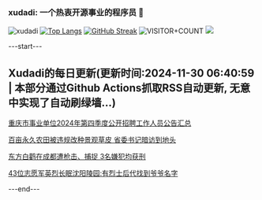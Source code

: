 ### xudadi: 一个热衷开源事业的程序员 👋

![xudadi](https://github-readme-stats-git-masterorgs-github-readme-stats-team.vercel.app/api?username=xudadi)
[![Top Langs](https://github-readme-stats.vercel.app/api/top-langs/?username=xudadi)](https://github.com/anuraghazra/github-readme-stats)
[![GitHub Streak](https://streak-stats.demolab.com?user=xudadi&locale=zh_Hans)](https://git.io/streak-stats)
![VISITOR+COUNT](https://komarev.com/ghpvc/?username=xudadi&label=VISITOR+COUNT)
![](https://raw.githubusercontent.com/xudadi/xudadi/main/assets/github-contribution-grid-snake.svg)


---start---

## Xudadi的每日更新(更新时间:2024-11-30 06:40:59 | 本部分通过Github Actions抓取RSS自动更新, 无意中实现了自动刷绿墙...)

[重庆市事业单位2024年第四季度公开招聘工作人员公告汇总](https://www.gongkaoleida.com/article/2212910)

[百亩永久农田被违规改种景观草皮 省委书记暗访到地头](https://m.163.com/news/article/JI6MIO3B051482MP.html)

[东方白鹳在成都遭枪击、捕捉 3名嫌犯均获刑](https://m.163.com/news/article/JI6JVUD6051492T3.html)

[43位志愿军英烈长眠沈阳陵园:有烈士后代找到爷爷名字](https://m.163.com/news/article/JI6KL56F053469LG.html)

---end---
